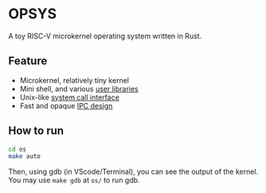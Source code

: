 # OPSYS

A toy RISC-V microkernel operating system written in Rust.

## Feature

- Microkernel, relatively tiny kernel
- Mini shell, and various [user libraries](docs/userlib.md)
- Unix-like [system call interface](docs/syscall.md)
- Fast and opaque [IPC design](docs/ipc.md)

## How to run

```bash
cd os
make auto
```

Then, using gdb (in VScode/Terminal), you can see the output of the kernel. You may use `make gdb` at `os/` to run gdb.
